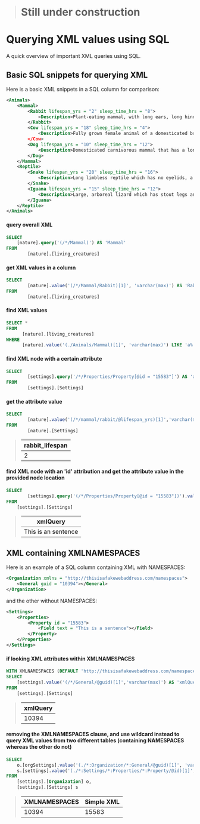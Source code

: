 > # Still under construction

# Querying XML values using SQL

A quick overview of important XML queries using SQL.

## Basic SQL snippets for querying XML

Here is a basic XML snippets in a SQL column for comparison:

```XML
<Animals>
	<Mammal>
		<Rabbit lifespan_yrs = "2" sleep_time_hrs = "8">
			<Description>Plant-eating mammal, with long ears, long hind legs, and a short tail</Description>
		</Rabbit>
		<Cow lifespan_yrs = "18" sleep_time_hrs = "4">
			<Description>Fully grown female animal of a domesticated breed of ox, kept to produce milk.</Description
		</Cow>
		<Dog lifespan_yrs = "10" sleep_time_hrs = "12">
			<Description>Domesticated carnivorous mammal that has a long snout, an acute sense of smell, non-retractable claw</Description>
		</Dog>
	</Mammal>
	<Reptile>
		<Snake lifespan_yrs = "20" sleep_time_hrs = "16">
			<Description>Long limbless reptile which has no eyelids, a short tail, and jaws</Description>
		</Snake>
		<Iguana lifespan_yrs = "15" sleep_time_hrs = "12">
			<Description>Large, arboreal lizard which has stout legs and a crest of spines from neck to tail</Description>
		</Iguana>
	</Reptile>
</Animals>
```

#### query overall XML
```SQL
SELECT
	[nature].query('(/*/Mammal)') AS 'Mammal'
FROM   
        [nature].[living_creatures]
```

#### get XML values in a column
```SQL
SELECT
        [nature].value('(/*/Mammal/Rabbit)[1]', 'varchar(max)') AS 'Rabbit'
FROM 
        [nature].[living_creatures]
```

#### find XML values
```SQL
SELECT * 
FROM 
      [nature].[living_creatures]
WHERE 
      [nature].value('(./Animals/Mammal)[1]', 'varchar(max)') LIKE 'a%'
```

#### find XML node with a certain attribute
```SQL
SELECT
        [settings].query('/*/Properties/Property[@id = "15583"]') AS 'xmlQuery'
FROM
        [settings].[Settings]
```


#### get the attribute value 
```SQL
SELECT 
        [nature].value('(/*/mammal/rabbit/@lifespan_yrs)[1]','varchar(max)') AS 'rabbit_lifespan' 
FROM 
        [nature].[Settings]
```

>|   rabbit_lifespan   |
>| ------------------- |
>|         2	       |


#### find XML node with an 'id' attribution and get the attribute value in the provided node location
```SQL
SELECT 
        [settings].query('(/*/Properties/Property[@id = "15583"])').value('(/Property/Field/@text)[1]', 'varchar(max)') as 'xmlQuery'
FROM 
	[settings].[Settings]
```

>|       xmlQuery      |
>| ------------------- |
>| This is an sentence |




## XML containing XMLNAMESPACES

Here is an example of a SQL column containing XML with NAMESPACES:

```XML
<Organization xmlns = "http://thisisafakewebaddress.com/namespaces">
	<General guid = "10394"></General>
</Organization>
```

and the other without NAMESPACES:

```XML
<Settings>
	<Properties>
		<Property id = "15583">
			<Field text = "This is a sentence"></Field>
		</Property>
	</Properties>
</Settings>
```


#### if looking XML attributes within XMLNAMESPACES
```SQL
WITH XMLNAMESPACES (DEFAULT 'http://thisisafakewebaddress.com/namespaces')
SELECT
	[settings].value('(/*/General/@guid)[1]','varchar(max)') AS 'xmlQuery'
FROM 
	[settings].[Settings]
```

>|       xmlQuery      |
>| ------------------- |
>|         10394       |

#### removing the XMLNAMESPACES clause, and use wildcard instead to query XML values from two different tables (containing NAMESPACES whereas the other do not)
```SQL
SELECT
	o.[orgSettings].value('(./*:Organization/*:General/@guid)[1]', 'varchar(max)') as 'XMLNAMESPACES',
	s.[settings].value('(./*:Settings/*:Properties/*:Property/@id)[1]','varchar(max)') as 'Simple XML'
FROM 
	[settings].[Organization] o,
	[settings].[Settings] s
```		

>| XMLNAMESPACES |   Simple XML  |
>| ------------- | ------------- |
>|     10394     |      15583    |
